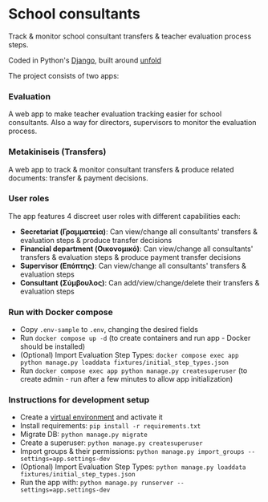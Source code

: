 # School consultants
Track & monitor school consultant transfers & teacher evaluation process steps.

Coded in Python's [Django](https://www.djangoproject.com), built around [unfold](https://unfoldadmin.com)

The project consists of two apps:
### Evaluation
A web app to make teacher evaluation tracking easier for school consultants. Also a way for directors, supervisors to monitor the evaluation process.

### Metakiniseis (Transfers)
A web app to track & monitor consultant transfers & produce related documents: transfer & payment decisions.

### User roles
The app features 4 discreet user roles with different capabilities each:
- **Secretariat (Γραμματεία)**: Can view/change all consultants' transfers & evaluation steps & produce transfer decisions
- **Financial department (Οικονομικό)**: Can view/change all consultants' transfers & evaluation steps & produce payment transfer decisions
- **Supervisor (Επόπτης)**: Can view/change all consultants' transfers & evaluation steps
- **Consultant (Σύμβουλος)**: Can add/view/change/delete their transfers & evaluation steps

### Run with Docker compose ###

- Copy ```.env-sample``` to ```.env```, changing the desired fields
- Run ```docker compose up -d``` (to create containers and run app - Docker should be installed)
- (Optional) Import Evaluation Step Types: ```docker compose exec app python manage.py loaddata fixtures/initial_step_types.json```
- Run ```docker compose exec app python manage.py createsuperuser``` (to create admin - run after a few minutes to allow app initialization)


### Instructions for development setup

- Create a [virtual environment](https://www.freecodecamp.org/news/how-to-setup-virtual-environments-in-python/) and activate it
- Install requirements: ```pip install -r requirements.txt```
- Migrate DB: ```python manage.py migrate```
- Create a superuser: ```python manage.py createsuperuser```
- Import groups & their permissions: ```python manage.py import_groups --settings=app.settings-dev``` 
- (Optional) Import Evaluation Step Types: ```python manage.py loaddata fixtures/initial_step_types.json```
- Run the app with: ```python manage.py runserver --settings=app.settings-dev```